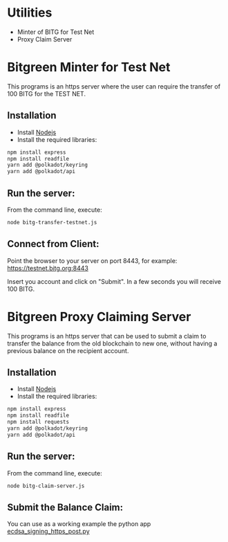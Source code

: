 # Utilities 
- Minter of BITG for Test Net
- Proxy Claim Server

# Bitgreen Minter for Test Net 
This programs is an https server where the user can require the transfer of 100 BITG for the TEST NET.

## Installation
- Install [Nodejs](https://nodejs.org)  
- Install the required libraries:  
```bash
npm install express
npm install readfile
yarn add @polkadot/keyring
yarn add @polkadot/api
```
## Run the server:
From the command line, execute:  
```bash
node bitg-transfer-testnet.js
```
## Connect from Client:

Point the browser to your server on port 8443, for example:
https://testnet.bitg.org:8443

Insert you account and click on "Submit". 
In a few seconds you will receive 100 BITG.


# Bitgreen Proxy Claiming Server
This programs is an https server that can be used to submit a claim to transfer the balance from the old blockchain to new one, without having a previous balance on the recipient account.

## Installation
- Install [Nodejs](https://nodejs.org)  
- Install the required libraries:  
```bash
npm install express
npm install readfile
npm install requests
yarn add @polkadot/keyring
yarn add @polkadot/api
```
## Run the server:
From the command line, execute:  
```bash
node bitg-claim-server.js
```
## Submit the Balance Claim:
You can use as a working example the python app [ecdsa_signing_https_post.py](../python/ecdsa_signing_https_post.py)



